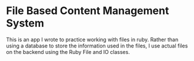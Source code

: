 # File Based Content Management System

This is an app I wrote to practice working with files in ruby. Rather than using a database to store the information used in the files, I use actual files on the backend using the Ruby File and IO classes.
